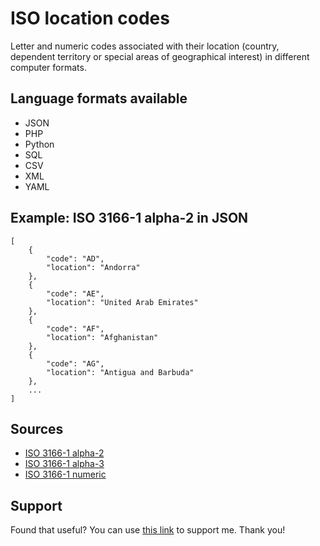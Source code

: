 # ISO location codes

Letter and numeric codes associated with their location (country, dependent territory or special areas of geographical interest) in different computer formats.

## Language formats available
* JSON
* PHP
* Python
* SQL
* CSV
* XML
* YAML

## Example: ISO 3166-1 alpha-2 in JSON
```
[
    {
        "code": "AD",
        "location": "Andorra"
    },
    {
        "code": "AE",
        "location": "United Arab Emirates"
    },
    {
        "code": "AF",
        "location": "Afghanistan"
    },
    {
        "code": "AG",
        "location": "Antigua and Barbuda"
    },
    ...
]
```

## Sources
* [ISO 3166-1 alpha-2](https://en.wikipedia.org/wiki/ISO_3166-1_alpha-2)
* [ISO 3166-1 alpha-3](https://en.wikipedia.org/wiki/ISO_3166-1_alpha-3)
* [ISO 3166-1 numeric](https://en.wikipedia.org/wiki/ISO_3166-1_numeric)

## Support
Found that useful? You can use [this link](https://www.buymeacoffee.com/samuelryc) to support me. Thank you!

